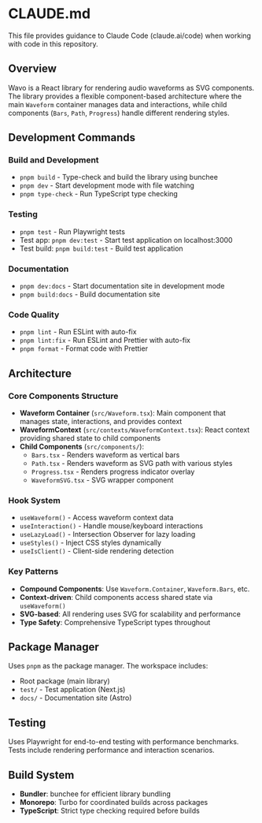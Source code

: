 # CLAUDE.md

This file provides guidance to Claude Code (claude.ai/code) when working with code in this repository.

## Overview

Wavo is a React library for rendering audio waveforms as SVG components. The library provides a flexible component-based architecture where the main `Waveform` container manages data and interactions, while child components (`Bars`, `Path`, `Progress`) handle different rendering styles.

## Development Commands

### Build and Development
- `pnpm build` - Type-check and build the library using bunchee
- `pnpm dev` - Start development mode with file watching
- `pnpm type-check` - Run TypeScript type checking

### Testing
- `pnpm test` - Run Playwright tests
- Test app: `pnpm dev:test` - Start test application on localhost:3000
- Test build: `pnpm build:test` - Build test application

### Documentation
- `pnpm dev:docs` - Start documentation site in development mode
- `pnpm build:docs` - Build documentation site

### Code Quality
- `pnpm lint` - Run ESLint with auto-fix
- `pnpm lint:fix` - Run ESLint and Prettier with auto-fix
- `pnpm format` - Format code with Prettier

## Architecture

### Core Components Structure
- **Waveform Container** (`src/Waveform.tsx`): Main component that manages state, interactions, and provides context
- **WaveformContext** (`src/contexts/WaveformContext.tsx`): React context providing shared state to child components
- **Child Components** (`src/components/`):
  - `Bars.tsx` - Renders waveform as vertical bars
  - `Path.tsx` - Renders waveform as SVG path with various styles
  - `Progress.tsx` - Renders progress indicator overlay
  - `WaveformSVG.tsx` - SVG wrapper component

### Hook System
- `useWaveform()` - Access waveform context data
- `useInteraction()` - Handle mouse/keyboard interactions
- `useLazyLoad()` - Intersection Observer for lazy loading
- `useStyles()` - Inject CSS styles dynamically
- `useIsClient()` - Client-side rendering detection

### Key Patterns
- **Compound Components**: Use `Waveform.Container`, `Waveform.Bars`, etc.
- **Context-driven**: Child components access shared state via `useWaveform()`
- **SVG-based**: All rendering uses SVG for scalability and performance
- **Type Safety**: Comprehensive TypeScript types throughout

## Package Manager

Uses `pnpm` as the package manager. The workspace includes:
- Root package (main library)
- `test/` - Test application (Next.js)
- `docs/` - Documentation site (Astro)

## Testing

Uses Playwright for end-to-end testing with performance benchmarks. Tests include rendering performance and interaction scenarios.

## Build System

- **Bundler**: bunchee for efficient library bundling
- **Monorepo**: Turbo for coordinated builds across packages
- **TypeScript**: Strict type checking required before builds
